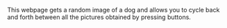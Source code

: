 This webpage gets a random image of a dog and allows you to cycle back and forth between all the pictures obtained by pressing buttons.
